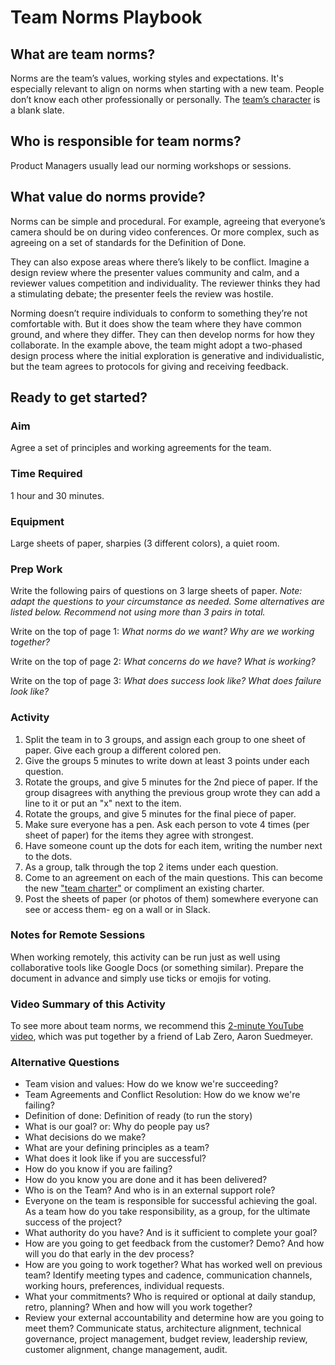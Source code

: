 # Team Norms Playbook

## What are team norms? 

Norms are the team’s values, working styles and expectations. It's especially relevant to align on norms when starting with a new team. People don’t know each other professionally or personally. The [team’s character](https://github.com/labzero/guides/blob/master/process/project_charter.md) is a blank slate. 

## Who is responsible for team norms? 

Product Managers usually lead our norming workshops or sessions.

## What value do norms provide? 

Norms can be simple and procedural. For example, agreeing that everyone’s camera should be on during video conferences. Or more complex, such as agreeing on a set of standards for the Definition of Done.

They can also expose areas where there’s likely to be conflict. Imagine a design review where the presenter values community and calm, and a reviewer values competition and individuality. The reviewer thinks they had a stimulating debate; the presenter feels the review was hostile.  

Norming doesn’t require individuals to conform to something they’re not comfortable with. But it does show the team where they have common ground, and where they differ. They can then develop norms for how they collaborate. In the example above, the team might adopt a two-phased design process where the initial exploration is generative and individualistic, but the team agrees to protocols for giving and receiving feedback. 

## Ready to get started?

### Aim

Agree a set of principles and working agreements for the team.

### Time Required 

1 hour and 30 minutes.

### Equipment 

Large sheets of paper, sharpies (3 different colors), a quiet room.

### Prep Work

Write the following pairs of questions on 3 large sheets of paper. *Note: adapt the questions to your circumstance as needed. Some alternatives are listed below. Recommend not using more than 3 pairs in total.*

Write on the top of page 1:
*What norms do we want?*
*Why are we working together?*

Write on the top of page 2:
*What concerns do we have?*
*What is working?*

Write on the top of page 3:
*What does success look like?*
*What does failure look like?*

### Activity 

1. Split the team in to 3 groups, and assign each group to one sheet of paper. Give each group a different colored pen.
2. Give the groups 5 minutes to write down at least 3 points under each question.
3. Rotate the groups, and give 5 minutes for the 2nd piece of paper. If the group disagrees with anything the previous group wrote they can add a line to it or put an "x" next to the item.
4. Rotate the groups, and give 5 minutes for the final piece of paper.
5. Make sure everyone has a pen. Ask each person to vote 4 times (per sheet of paper) for the items they agree with strongest.
6. Have someone count up the dots for each item, writing the number next to the dots.
7. As a group, talk through the top 2 items under each question.
8. Come to an agreement on each of the main questions. This can become the new ["team charter"](https://github.com/labzero/guides/blob/master/process/project_charter.md) or compliment an existing charter.
9. Post the sheets of paper (or photos of them) somewhere everyone can see or access them- eg on a wall or in Slack.

### Notes for Remote Sessions 

When working remotely, this activity can be run just as well using collaborative tools like Google Docs (or something similar). Prepare the document in advance and simply use ticks or emojis for voting.

### Video Summary of this Activity 

To see more about team norms, we recommend this [2-minute YouTube video](https://www.youtube.com/watch?v=C-okYrvsWx8), which was put together by a friend of Lab Zero, Aaron Suedmeyer.

### Alternative Questions

* Team vision and values: How do we know we're succeeding?
* Team Agreements and Conflict Resolution: How do we know we're failing?
* Definition of done: Definition of ready (to run the story)
* What is our goal? or: Why do people pay us?
* What decisions do we make?
* What are your defining principles as a team?
* What does it look like if you are successful?
* How do you know if you are failing?
* How do you know you are done and it has been delivered? 
* Who is on the Team? And who is in an external support role? 
* Everyone on the team is responsible for successful achieving the goal. As a team how do you take responsibility, as a group, for the ultimate success of the project?
* What authority do you have? And is it sufficient to complete your goal? 
* How are you going to get feedback from the customer? Demo? And how will you do that early in the dev process?
* How are you going to work together? What has worked well on previous team? Identify meeting types and cadence, communication channels, working hours, preferences, individual requests. 
* What your commitments? Who is required or optional at daily standup, retro, planning? When and how will you work together?
* Review your external accountability and determine how are you going to meet them? Communicate status, architecture alignment, technical governance, project management, budget review, leadership review, customer alignment, change management, audit.

